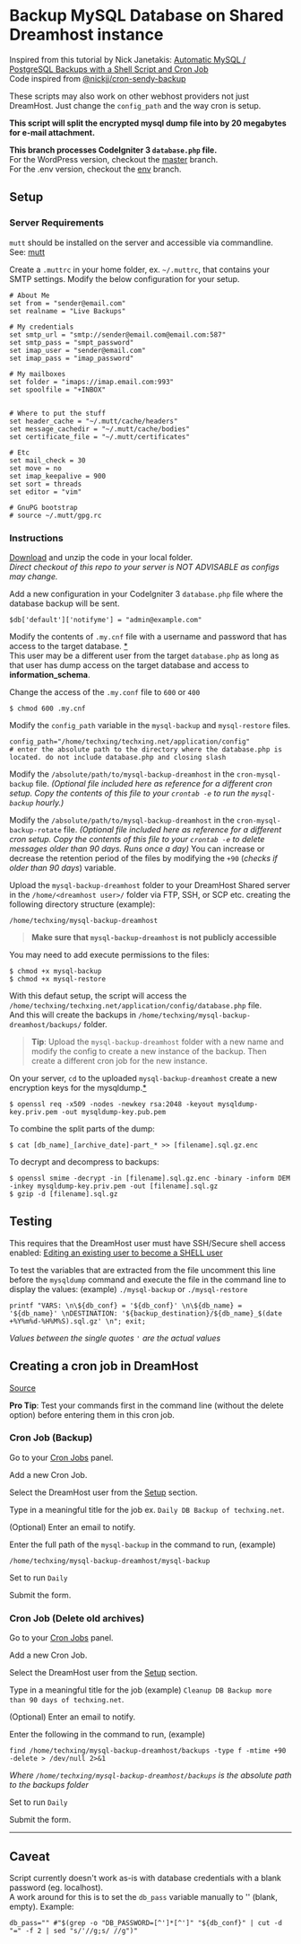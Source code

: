 # Backup MySQL Database on Shared Dreamhost instance
Inspired from this tutorial by Nick Janetakis: [Automatic MySQL / PostgreSQL Backups with a Shell Script and Cron Job](https://www.youtube.com/watch?v=kbCytSYPh0E)\
Code inspired from [@nickjj/cron-sendy-backup](https://gist.github.com/nickjj/00b07e522caee02e37951ec6de2a9c95)

These scripts may also work on other webhost providers not just DreamHost. Just change the `config_path` and the way cron is setup.

**This script will split the encrypted mysql dump file into by 20 megabytes for e-mail attachment.**

**This branch processes CodeIgniter 3 `database.php` file.**\
For the WordPress version, checkout the [master](https://github.com/TechnologyXING/mysql-backup-dreamhost/tree/master) branch.\
For the .env version, checkout the [env](https://github.com/TechnologyXING/mysql-backup-dreamhost/tree/env) branch.

## Setup
### Server Requirements
`mutt` should be installed on the server and accessible via commandline. See: [mutt](http://www.mutt.org/)

Create a `.muttrc` in your home folder, ex. `~/.muttrc`, that contains your SMTP settings. Modify the below configuration for your setup.
```
# About Me
set from = "sender@email.com"
set realname = "Live Backups"

# My credentials
set smtp_url = "smtp://sender@email.com@email.com:587"
set smtp_pass = "smpt_password"
set imap_user = "sender@email.com"
set imap_pass = "imap_password"

# My mailboxes
set folder = "imaps://imap.email.com:993"
set spoolfile = "+INBOX"


# Where to put the stuff
set header_cache = "~/.mutt/cache/headers"
set message_cachedir = "~/.mutt/cache/bodies"
set certificate_file = "~/.mutt/certificates"

# Etc
set mail_check = 30
set move = no
set imap_keepalive = 900
set sort = threads
set editor = "vim"

# GnuPG bootstrap
# source ~/.mutt/gpg.rc
```

### Instructions
[Download](https://github.com/TechnologyXING/mysql-backup-dreamhost/archive/ci3-split.zip) and unzip the code in your local folder.\
*Direct checkout of this repo to your server is NOT ADVISABLE as configs may change.*

Add a new configuration in your CodeIgniter 3 `database.php` file where the database backup will be sent.
```
$db['default']['notifyme'] = "admin@example.com"
```

Modify the contents of `.my.cnf` file with a username and password that has access to the target database. [*](https://stackoverflow.com/questions/9293042/how-to-perform-a-mysqldump-without-a-password-prompt) \
This user may be a different user from the target `database.php` as long as that user has dump access on the target database and access to **information_schema**.

Change the access of the `.my.conf` file to `600` or `400`
```
$ chmod 600 .my.cnf
```

Modify the `config_path` variable in the `mysql-backup` and `mysql-restore` files.
```
config_path="/home/techxing/techxing.net/application/config"
# enter the absolute path to the directory where the database.php is located. do not include database.php and closing slash
```

Modify the `/absolute/path/to/mysql-backup-dreamhost` in the `cron-mysql-backup` file. *(Optional file included here as reference for a different cron setup. Copy the contents of this file to your `crontab -e` to run the `mysql-backup` hourly.)* 

Modify the `/absolute/path/to/mysql-backup-dreamhost` in the `cron-mysql-backup-rotate` file. *(Optional file included here as reference for a different cron setup. Copy the contents of this file to your `crontab -e` to delete messages older than 90 days. Runs once a day)*
You can increase or decrease the retention period of the files by modifying the `+90` (*checks if older than 90 days*) variable.

Upload the `mysql-backup-dreamhost` folder to your DreamHost Shared server in the `/home/<dreamhost user>/` folder via FTP, SSH, or SCP etc. creating the following directory structure (example):
 ```
/home/techxing/mysql-backup-dreamhost
 ```
> **Make sure that `mysql-backup-dreamhost` is not publicly accessible**

You may need to add execute permissions to the files:
```
$ chmod +x mysql-backup
$ chmod +x mysql-restore
```

With this defaut setup, the script will access the `/home/techxing/techxing.net/application/config/database.php` file.\
And this will create the backups in `/home/techxing/mysql-backup-dreamhost/backups/` folder.

> **Tip**: Upload the `mysql-backup-dreamhost` folder with a new name and modify the config to create a new instance of the backup. Then create a different cron job for the new instance.

On your server, `cd` to the uploaded `mysql-backup-dreamhost` create a new encryption keys for the mysqldump.[*](https://gist.github.com/pugsley/2914b9c0d1e7b866eab2a4cc0ceb0ead)

```
$ openssl req -x509 -nodes -newkey rsa:2048 -keyout mysqldump-key.priv.pem -out mysqldump-key.pub.pem
```

To combine the split parts of the dump:
```
$ cat [db_name]_[archive_date]-part_* >> [filename].sql.gz.enc
```

To decrypt and decompress to backups:
```
$ openssl smime -decrypt -in [filename].sql.gz.enc -binary -inform DEM -inkey mysqldump-key.priv.pem -out [filename].sql.gz
$ gzip -d [filename].sql.gz
```


## Testing
This requires that the DreamHost user must have SSH/Secure shell access enabled: [Editing an existing user to become a SHELL user](https://help.dreamhost.com/hc/en-us/articles/216385837-Creating-a-user-with-Shell-SSH-access)

To test the variables that are extracted from the file uncomment this line before the `mysqldump` command and execute the file in the command line to display the values: (example) `./mysql-backup` or `./mysql-restore`
```
printf "VARS: \n\${db_conf} = '${db_conf}' \n\${db_name} = '${db_name}' \nDESTINATION: '${backup_destination}/${db_name}_$(date +%Y%m%d-%H%M%S).sql.gz' \n"; exit;
```
*Values between the single quotes `'` are the actual values*

## Creating a cron job in DreamHost
[Source](https://help.dreamhost.com/hc/en-us/articles/215088668-How-do-I-create-a-cron-job-)

**Pro Tip**: Test your commands first in the command line (without the delete option) before entering them in this cron job.

### Cron Job (Backup)
Go to your [Cron Jobs](https://panel.dreamhost.com/index.cgi?tree=advanced.cron&) panel.

Add a new Cron Job.

Select the DreamHost user from the [Setup](#setup) section.

Type in a meaningful title for the job ex. `Daily DB Backup of techxing.net`.

(Optional) Enter an email to notify.

Enter the full path of the `mysql-backup` in the command to run, (example)
```
/home/techxing/mysql-backup-dreamhost/mysql-backup
```

Set to run `Daily`

Submit the form.

### Cron Job (Delete old archives)
Go to your [Cron Jobs](https://panel.dreamhost.com/index.cgi?tree=advanced.cron&) panel.

Add a new Cron Job.

Select the DreamHost user from the [Setup](#setup) section.

Type in a meaningful title for the job (example) `Cleanup DB Backup more than 90 days of techxing.net`.

(Optional) Enter an email to notify.

Enter the following in the command to run, (example)
```
find /home/techxing/mysql-backup-dreamhost/backups -type f -mtime +90 -delete > /dev/null 2>&1
```
*Where `/home/techxing/mysql-backup-dreamhost/backups` is the absolute path to the backups folder*

Set to run `Daily`

Submit the form.

---

## Caveat
Script currently doesn't work as-is with database credentials with a blank password (eg. localhost).\
A work around for this is to set the `db_pass` variable manually to '' (blank, empty). Example:
```
db_pass="" #"$(grep -o "DB_PASSWORD=[^']*[^']" "${db_conf}" | cut -d "=" -f 2 | sed "s/'//g;s/ //g")"
```
